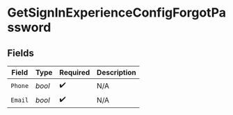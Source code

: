 # GetSignInExperienceConfigForgotPassword


## Fields

| Field              | Type               | Required           | Description        |
| ------------------ | ------------------ | ------------------ | ------------------ |
| `Phone`            | *bool*             | :heavy_check_mark: | N/A                |
| `Email`            | *bool*             | :heavy_check_mark: | N/A                |